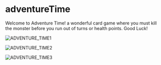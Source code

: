 # adventureTime

Welcome to Adventure Time! a wonderful card game where you must kill the monster before you run
out of turns or health points. Good Luck!

![ADVENTURE_TIME1](https://user-images.githubusercontent.com/54187026/80850923-f6602a80-8bf4-11ea-94a8-e2388e176fdc.png)

![ADVENTURE_TIME2](https://user-images.githubusercontent.com/54187026/80850921-f5c79400-8bf4-11ea-9d7f-6baf423298fc.png)

![ADVENTURE_TIME3](https://user-images.githubusercontent.com/54187026/80850917-f102e000-8bf4-11ea-9a4e-e51105c26ea4.png)
